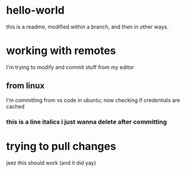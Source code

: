 # hello-world
this is a readme, modified within a branch, and then in other ways.

# working with remotes
I'm trying to modify and commit stuff from my editor

## from linux
I'm committing from vs code in ubuntu; now checking if credentials are cached

### this is a line __italics__ i just wanna delete after committing

# trying to pull changes
jeez this should work (and it did yay)